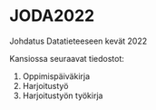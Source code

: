 # JODA2022
Johdatus Datatieteeseen kevät 2022

Kansiossa seuraavat tiedostot:
1. Oppimispäiväkirja
2. Harjoitustyö
3. Harjoitustyön työkirja
